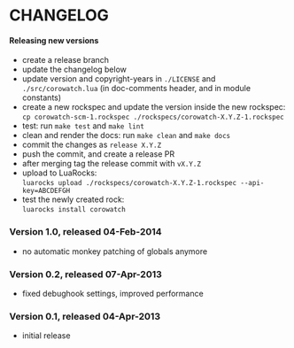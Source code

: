 # CHANGELOG

#### Releasing new versions

- create a release branch
- update the changelog below
- update version and copyright-years in `./LICENSE` and `./src/corowatch.lua` (in doc-comments
  header, and in module constants)
- create a new rockspec and update the version inside the new rockspec:<br/>
  `cp corowatch-scm-1.rockspec ./rockspecs/corowatch-X.Y.Z-1.rockspec`
- test: run `make test` and `make lint`
- clean and render the docs: run `make clean` and `make docs`
- commit the changes as `release X.Y.Z`
- push the commit, and create a release PR
- after merging tag the release commit with `vX.Y.Z`
- upload to LuaRocks:<br/>
  `luarocks upload ./rockspecs/corowatch-X.Y.Z-1.rockspec --api-key=ABCDEFGH`
- test the newly created rock:<br/>
  `luarocks install corowatch`


### Version 1.0, released 04-Feb-2014

- no automatic monkey patching of globals anymore

### Version 0.2, released 07-Apr-2013

- fixed debughook settings, improved performance

### Version 0.1, released 04-Apr-2013

- initial release
